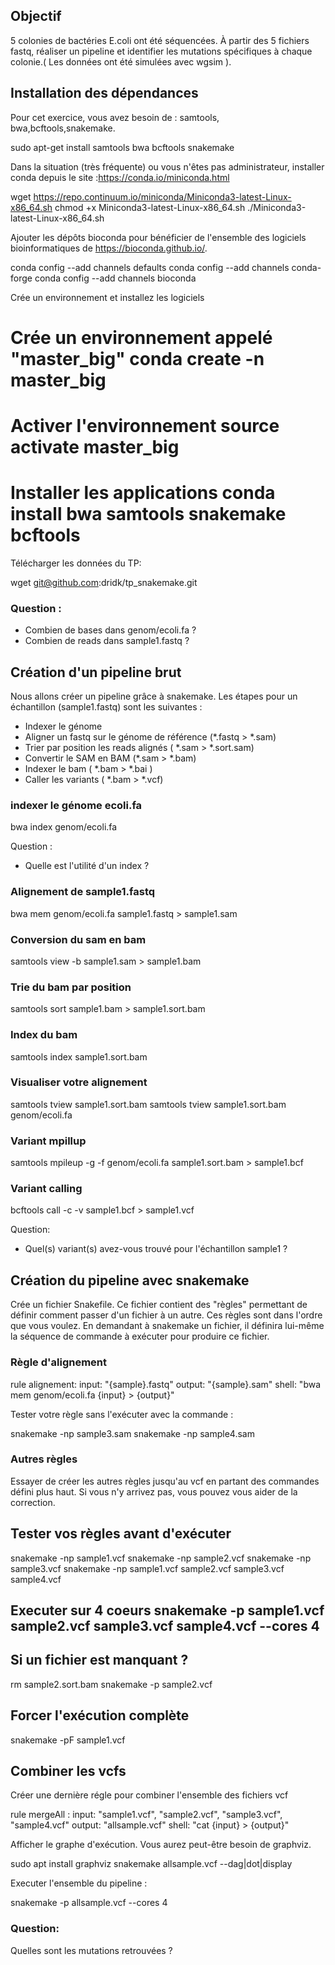 ## Objectif 
5 colonies de bactéries E.coli ont été séquencées. À partir des 5 fichiers fastq, réaliser un pipeline et identifier les mutations spécifiques à chaque colonie.( Les données ont été simulées avec wgsim ).

## Installation des dépendances
Pour cet exercice, vous avez besoin de : samtools, bwa,bcftools,snakemake. 

sudo apt-get install samtools bwa bcftools snakemake

Dans la situation (très fréquente) ou vous n'êtes pas administrateur, installer conda depuis le site :https://conda.io/miniconda.html

wget https://repo.continuum.io/miniconda/Miniconda3-latest-Linux-x86_64.sh     chmod +x Miniconda3-latest-Linux-x86_64.sh      ./Miniconda3-latest-Linux-x86_64.sh

Ajouter les dépôts bioconda pour bénéficier de l'ensemble des logiciels bioinformatiques de https://bioconda.github.io/.

conda config --add channels defaults     conda config --add channels conda-forge     conda config --add channels bioconda

Crée un environnement et installez les logiciels 

# Crée un environnement appelé "master_big"     conda create -n master_big 
# Activer l'environnement      source activate master_big
# Installer les applications      conda install bwa samtools snakemake bcftools 

Télécharger les données du TP: 

wget git@github.com:dridk/tp_snakemake.git

### Question : 
- Combien de bases dans genom/ecoli.fa ? 
- Combien de reads dans sample1.fastq ? 

## Création d'un pipeline brut
Nous allons créer un pipeline grâce à snakemake. Les étapes pour un échantillon (sample1.fastq) sont les suivantes : 

- Indexer le génome 
- Aligner un fastq sur le génome de référence  (*.fastq > *.sam)
- Trier par position les reads alignés ( *.sam > *.sort.sam)
- Convertir le SAM en BAM (*.sam > *.bam)
- Indexer le bam ( *.bam > *.bai )
- Caller les variants ( *.bam > *.vcf)

### indexer le génome ecoli.fa 

bwa index genom/ecoli.fa 

Question : 
- Quelle est l'utilité d'un index ? 

### Alignement de sample1.fastq 

bwa mem genom/ecoli.fa sample1.fastq > sample1.sam 

### Conversion du sam en bam 

samtools view -b sample1.sam > sample1.bam

### Trie du bam par position 

samtools sort sample1.bam > sample1.sort.bam 

### Index du bam 

samtools index sample1.sort.bam 

### Visualiser votre alignement 

samtools tview sample1.sort.bam     samtools tview sample1.sort.bam genom/ecoli.fa

### Variant mpillup 

samtools mpileup -g -f genom/ecoli.fa sample1.sort.bam > sample1.bcf

### Variant calling 

bcftools call -c -v sample1.bcf > sample1.vcf 

Question: 
- Quel(s) variant(s) avez-vous trouvé pour l'échantillon sample1 ? 

## Création du pipeline avec snakemake 

Crée un fichier Snakefile. Ce fichier contient des "règles" permettant de définir comment passer d'un fichier à un autre. Ces règles sont dans l'ordre que vous voulez. En demandant à snakemake un fichier, il définira lui-même la séquence de commande à exécuter pour produire ce fichier. 

### Règle d'alignement 

rule alignement:         input:             "{sample}.fastq"         output:             "{sample}.sam"         shell:             "bwa mem genom/ecoli.fa {input} > {output}"

Tester votre règle sans l'exécuter avec la commande : 

snakemake -np sample3.sam      snakemake -np sample4.sam 

### Autres règles 

Essayer de créer les autres règles jusqu'au vcf en partant des commandes défini plus haut. Si vous n'y arrivez pas, vous pouvez vous aider de la correction.

## Tester vos règles avant d'exécuter 

snakemake -np sample1.vcf      snakemake -np sample2.vcf      snakemake -np sample3.vcf      snakemake -np sample1.vcf sample2.vcf sample3.vcf sample4.vcf

## Executer sur 4 coeurs      snakemake -p sample1.vcf sample2.vcf sample3.vcf sample4.vcf --cores 4

## Si un fichier est manquant ?

rm sample2.sort.bam      snakemake -p sample2.vcf

## Forcer l'exécution complète 

snakemake -pF sample1.vcf 

## Combiner les vcfs 
Créer une dernière régle pour combiner l'ensemble des fichiers vcf 

rule mergeAll :      input:         "sample1.vcf",         "sample2.vcf",         "sample3.vcf",         "sample4.vcf"     output:         "allsample.vcf"     shell:         "cat {input} > {output}"

Afficher le graphe d'exécution. Vous aurez peut-être besoin de graphviz. 

sudo apt install graphviz      snakemake allsample.vcf --dag|dot|display 

Executer l'ensemble du pipeline : 

snakemake -p allsample.vcf --cores 4 

### Question: 
Quelles sont les mutations retrouvées ? 

